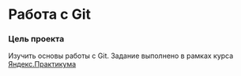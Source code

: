 # Работа с Git


### Цель проекта


Изучить основы работы с Git. Задание выполнено в рамках курса [Яндекс.Практикума](https://practicum.yandex.ru/ "Яндекс Практикум") 